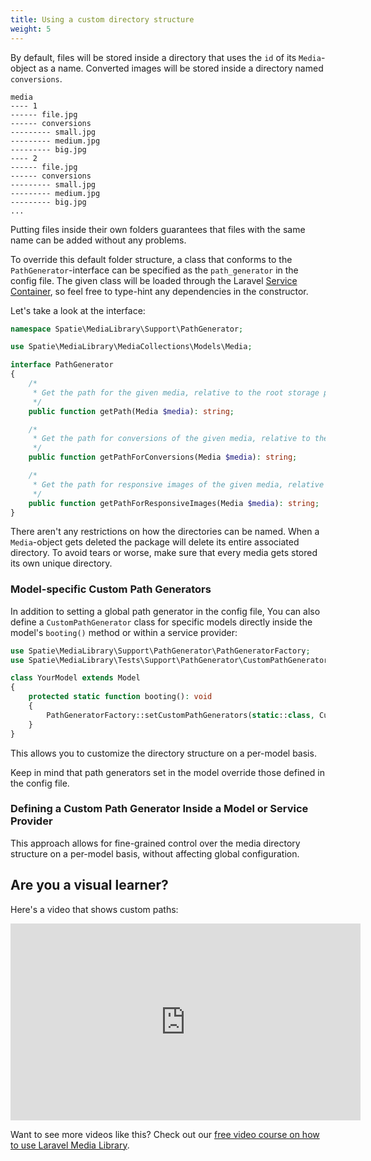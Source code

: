 ```yaml
---
title: Using a custom directory structure
weight: 5
---
```


By default, files will be stored inside a directory that uses the `id` of its `Media`-object as a name. Converted images will be stored inside a directory named `conversions`.

```
media
---- 1
------ file.jpg
------ conversions
--------- small.jpg
--------- medium.jpg
--------- big.jpg
---- 2
------ file.jpg
------ conversions
--------- small.jpg
--------- medium.jpg
--------- big.jpg
...
```

Putting files inside their own folders guarantees that files with the same name can be added without any problems.

To override this default folder structure, a class that conforms to the `PathGenerator`-interface can be specified as the `path_generator` in the config file. The given class will be loaded through the Laravel [Service Container](https://laravel.com/docs/container), so feel free to type-hint any dependencies in the constructor.

Let's take a look at the interface:

```php
namespace Spatie\MediaLibrary\Support\PathGenerator;

use Spatie\MediaLibrary\MediaCollections\Models\Media;

interface PathGenerator
{
    /*
     * Get the path for the given media, relative to the root storage path.
     */
    public function getPath(Media $media): string;

    /*
     * Get the path for conversions of the given media, relative to the root storage path.
     */
    public function getPathForConversions(Media $media): string;

    /*
     * Get the path for responsive images of the given media, relative to the root storage path.
     */
    public function getPathForResponsiveImages(Media $media): string;
}

```

There aren't any restrictions on how the directories can be named. When a `Media`-object gets deleted the package will delete its entire associated directory. To avoid tears or worse, make sure that every media gets stored its own unique directory.

### Model-specific Custom Path Generators
In addition to setting a global path generator in the config file, You can also define a `CustomPathGenerator` class for specific models directly inside the model's `booting()` method or within a service provider:

```php
use Spatie\MediaLibrary\Support\PathGenerator\PathGeneratorFactory;
use Spatie\MediaLibrary\Tests\Support\PathGenerator\CustomPathGenerator;

class YourModel extends Model
{
    protected static function booting(): void
    {
        PathGeneratorFactory::setCustomPathGenerators(static::class, CustomPathGenerator::class);
    }
}
```

This allows you to customize the directory structure on a per-model basis.

Keep in mind that path generators set in the model override those defined in the config file.


### Defining a Custom Path Generator Inside a Model or Service Provider

 This approach allows for fine-grained control over the media directory structure on a per-model basis, without affecting global configuration.

## Are you a visual learner?

Here's a video that shows custom paths:

<iframe width="560" height="315" src="https://www.youtube.com/embed/hCXtDyGcPSo" frameborder="0" allow="accelerometer; autoplay; clipboard-write; encrypted-media; gyroscope; picture-in-picture" allowfullscreen></iframe>

Want to see more videos like this? Check out our [free video course on how to use Laravel Media Library](https://spatie.be/courses/discovering-laravel-media-library).
